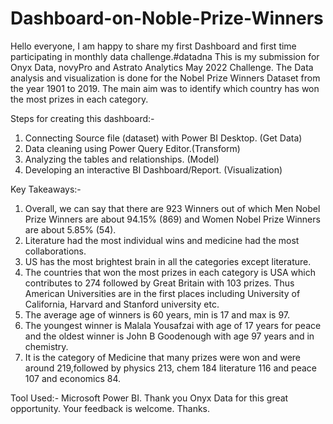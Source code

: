 # Dashboard-on-Noble-Prize-Winners

Hello everyone,
I am happy to share my first Dashboard and first time participating in monthly data challenge.#datadna
This is my submission for Onyx Data, novyPro and Astrato Analytics May 2022 Challenge. The Data analysis and visualization is done for the Nobel Prize Winners Dataset from the year 1901 to 2019. The main aim was to identify which country has won the most prizes in each category.

Steps for creating this dashboard:-
1. Connecting Source file (dataset) with Power BI Desktop. (Get Data)
2. Data cleaning using Power Query Editor.(Transform)
3. Analyzing the tables and relationships. (Model)
4. Developing an interactive BI Dashboard/Report. (Visualization)

Key Takeaways:-
1. Overall, we can say that there are 923 Winners out of which Men Nobel Prize Winners are about 94.15% (869) and Women Nobel Prize Winners are about 5.85% (54).
2. Literature had the most individual wins and medicine had the most collaborations.
3. US has the most brightest brain in all the categories except literature.
4. The countries that won the most prizes in each category is USA which contributes to 274 followed by Great Britain with 103 prizes. Thus American Universities are in the first places including University of California, Harvard and Stanford university etc.
5. The average age of winners is 60 years, min is 17 and max is 97.
6. The youngest winner is Malala Yousafzai with age of 17 years for peace and the oldest winner is John B Goodenough with age 97 years and in chemistry.
7. It is the category of Medicine that many prizes were won and were around 219,followed by physics 213, chem 184 literature 116 and peace 107 and economics 84.

Tool Used:- Microsoft Power BI.
Thank you Onyx Data for this great opportunity.
Your feedback is welcome.
Thanks.

